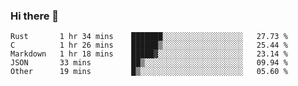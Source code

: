 ### Hi there 👋

<!--
**WShiBin/WShiBin** is a ✨ _special_ ✨ repository because its `README.md` (this file) appears on your GitHub profile.

Here are some ideas to get you started:

- 🔭 I’m currently working on ...
- 🌱 I’m currently learning ...
- 👯 I’m looking to collaborate on ...
- 🤔 I’m looking for help with ...
- 💬 Ask me about ...
- 📫 How to reach me: ...
- 😄 Pronouns: ...
- ⚡ Fun fact: ...
-->

<!--START_SECTION:waka-->
```text
Rust       1 hr 34 mins    ███████░░░░░░░░░░░░░░░░░░   27.73 % 
C          1 hr 26 mins    ██████▒░░░░░░░░░░░░░░░░░░   25.44 % 
Markdown   1 hr 18 mins    █████▓░░░░░░░░░░░░░░░░░░░   23.14 % 
JSON       33 mins         ██▒░░░░░░░░░░░░░░░░░░░░░░   09.94 % 
Other      19 mins         █▒░░░░░░░░░░░░░░░░░░░░░░░   05.60 % 
```
<!--END_SECTION:waka-->
